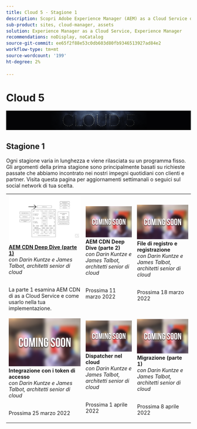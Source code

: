 ```yaml
---
title: Cloud 5 - Stagione 1
description: Scopri Adobe Experience Manager (AEM) as a Cloud Service dai tecnici esperti di Adobe che lo costruiscono e i servizi esperti che lo forniscono.
sub-product: sites, cloud-manager, assets
solution: Experience Manager as a Cloud Service, Experience Manager
recommendations: noDisplay, noCatalog
source-git-commit: ee65f2f88e53c0db603d80fb9346513927ad84e2
workflow-type: tm+mt
source-wordcount: '199'
ht-degree: 2%

---
```


# Cloud 5

![Serie di esperti AEM](./imgs/masthead.png)

## Stagione 1

Ogni stagione varia in lunghezza e viene rilasciata su un programma fisso. Gli argomenti della prima stagione sono principalmente basati su richieste passate che abbiamo incontrato nei nostri impegni quotidiani con clienti e partner. Visita questa pagina per aggiornamenti settimanali o seguici sul social network di tua scelta.

<table>
  <tr>
   <td>
      <a href="./cloud5-aem-cdn-part1.md">
      <img alt="AEM CDN parte 1" src="./imgs/001-thumb.png"/>
      </a>
      <div>
         <a href="./cloud5-aem-cdn-part1.md"><strong>AEM CDN Deep Dive (parte 1)</strong></a>         
         <br/><em>con Darin Kuntze e James Talbot, architetti senior di cloud</em>
      </div>
      <p>
        <br/>
         La parte 1 esamina AEM CDN di as a Cloud Service e come usarlo nella tua implementazione.
      </p>
     </td>   
     <td>
      <img alt="AEM CDN parte 2" src="./imgs/coming-soon.png"/>
      <div>
         <strong>AEM CDN Deep Dive (parte 2)</strong>
         <br/><em>con Darin Kuntze e James Talbot, architetti senior di cloud</em>
      </div>
      <p>
        <br/>
         Prossima 11 marzo 2022
      </p>
   </td>     
   </td>   
     <td>
      <img alt="File di registro e registrazione" src="./imgs/coming-soon.png"/>
      <div>
         <strong>File di registro e registrazione</strong>
         <br/><em>con Darin Kuntze e James Talbot, architetti senior di cloud</em>
      </div>
      <p>
        <br/>
         Prossima 18 marzo 2022
      </p>
   </td> 
  </tr>
  <tr>
   <td>
      <img alt="Token di accesso" src="./imgs/coming-soon.png"/>
      <div>
        <strong>Integrazione con i token di accesso</strong>        
         <br/><em>con Darin Kuntze e James Talbot, architetti senior di cloud</em>
      </div>
      <p>
        <br/>
         Prossima 25 marzo 2022
      </p>
     </td>   
     <td>
      <img alt="Dispatcher nel cloud" src="./imgs/coming-soon.png"/>
      <div>
         <strong>Dispatcher nel cloud</strong>
         <br/><em>con Darin Kuntze e James Talbot, architetti senior di cloud</em>
      </div>
      <p>
        <br/>
         Prossima 1 aprile 2022
      </p>
   </td>     
   </td>   
     <td>
      <img alt="Migrazione (parte 1)" src="./imgs/coming-soon.png"/>
      <div>
         <strong>Migrazione (parte 1)</strong>
         <br/><em>con Darin Kuntze e James Talbot, architetti senior di cloud</em>
      </div>
      <p>
        <br/>
         Prossima 8 aprile 2022
      </p>
   </td> 
  </tr>
</table>